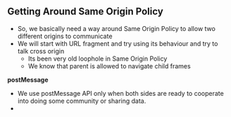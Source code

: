 ## Getting Around Same Origin Policy

- So, we basically need a way around Same Origin Policy to allow two different origins to communicate
- We will start with URL fragment and try using its behaviour and try to talk cross origin
  - Its been very old loophole in Same Origin Policy
  - We know that parent is allowed to navigate child frames



**postMessage**

- We use postMessage API only when both sides are ready to cooperate into doing some community or sharing data.
-  
